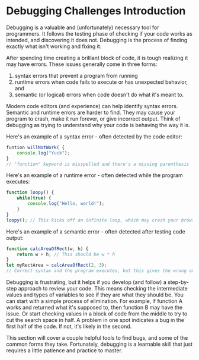 # Debugging Challenges Introduction

Debugging is a valuable and (unfortunately) necessary tool for programmers. It follows the testing phase of checking if your code works as intended, and discovering it does not. Debugging is the process of finding exactly what isn't working and fixing it.

After spending time creating a brilliant block of code, it is tough realizing it may have errors. These issues generally come in three forms:
1. syntax errors that prevent a program from running
2. runtime errors when code fails to execute or has unexpected behavior, and
3. semantic (or logical) errors when code doesn't do what it's meant to.

Modern code editors (and experience) can help identify syntax errors. Semantic and runtime errors are harder to find. They may cause your program to crash, make it run forever, or give incorrect output. Think of debugging as trying to understand why your code is behaving the way it is.

Here's an example of a syntax error - often detected by the code editor:
```js
funtion willNotWork( {
    console.log("Yuck");
}
// "function" keyword is misspelled and there's a missing parenthesis
```

Here's an example of a runtime error - often detected while the program executes:
```js
function loopy() {
    while(true) {
        console.log("Hello, world!");
    }
}
loopy(); // This kicks off an infinite loop, which may crash your browser
```

Here's an example of a semantic error - often detected after testing code output:

```js
function calcAreaOfRect(w, h) {
    return w + h; // This should be w * h
}
let myRectArea = calcAreaOfRect(2, 3);
// Correct syntax and the program executes, but this gives the wrong answer
```

Debugging is frustrating, but it helps if you develop (and follow) a step-by-step approach to review your code. This means checking the intermediate values and types of variables to see if they are what they should be. You can start with a simple process of elimination. For example, if function A works and returned what it's supposed to, then function B may have the issue. Or start checking values in a block of code from the middle to try to cut the search space in half. A problem in one spot indicates a bug in the first half of the code. If not, it's likely in the second.

This section will cover a couple helpful tools to find bugs, and some of the common forms they take. Fortunately, debugging is a learnable skill that just requires a little patience and practice to master.
